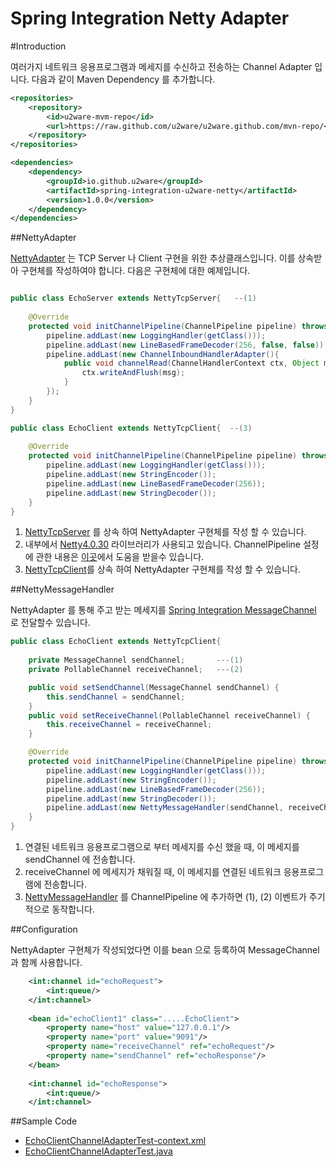Spring Integration Netty Adapter
=================================================

#Introduction 

여러가지 네트워크 응용프로그램과 메세지를 수신하고 전송하는 Channel Adapter 입니다. 
다음과 같이 Maven Dependency 를 추가합니다.

```xml
<repositories>
    <repository>
        <id>u2ware-mvm-repo</id>
        <url>https://raw.github.com/u2ware/u2ware.github.com/mvn-repo/</url>
    </repository>
</repositories>

<dependencies>
	<dependency>
		<groupId>io.github.u2ware</groupId>
		<artifactId>spring-integration-u2ware-netty</artifactId>
		<version>1.0.0</version>
	</dependency>
</dependencies>
```

##NettyAdapter

[NettyAdapter](src/main/java/io/github/u2ware/integration/netty/core/NettyAdapter.java) 는 
TCP Server 나 Client 구현을 위한 추상클래스입니다. 이를 상속받아 구현체를 작성하여야 합니다. 다음은 구현체에 대한 예제입니다.

```java

public class EchoServer extends NettyTcpServer{   --(1)
	
	@Override
	protected void initChannelPipeline(ChannelPipeline pipeline) throws Exception { --(2)
		pipeline.addLast(new LoggingHandler(getClass()));
		pipeline.addLast(new LineBasedFrameDecoder(256, false, false));
		pipeline.addLast(new ChannelInboundHandlerAdapter(){
    		public void channelRead(ChannelHandlerContext ctx, Object msg) throws Exception {
    			ctx.writeAndFlush(msg);
    		}
        });
	}
}

public class EchoClient extends NettyTcpClient{  --(3)
	
	@Override
	protected void initChannelPipeline(ChannelPipeline pipeline) throws Exception {  --(2)
		pipeline.addLast(new LoggingHandler(getClass()));
		pipeline.addLast(new StringEncoder());
		pipeline.addLast(new LineBasedFrameDecoder(256));
		pipeline.addLast(new StringDecoder());
	}
}

```
1. [NettyTcpServer](src/main/java/io/github/u2ware/integration/netty/core/NettyTcpServer.java) 를 상속 하여 NettyAdapter 구현체를 작성 할 수 있습니다.
2. 내부에서 [Netty4.0.30](http://netty.io/) 라이브러리가 사용되고 있습니다.  ChannelPipeline 설정에 관한 내용은 
[이곳](http://netty.io/wiki/user-guide-for-4.x.html)에서 도움을 받을수 있습니다.
3. [NettyTcpClient](src/main/java/io/github/u2ware/integration/netty/core/NettyTcpClient.java)를 상속 하여 NettyAdapter 구현체를 작성 할 수 있습니다.

##NettyMessageHandler

NettyAdapter 를 통해 주고 받는 메세지를 [Spring Integration MessageChannel](http://docs.spring.io/spring-integration/docs/4.2.0.RELEASE/reference/html/messaging-channels-section.html) 로 전달할수 있습니다. 

```java
public class EchoClient extends NettyTcpClient{  
	
	private MessageChannel sendChannel;       ---(1)
	private PollableChannel receiveChannel;   ---(2)

	public void setSendChannel(MessageChannel sendChannel) {
		this.sendChannel = sendChannel;
	}
	public void setReceiveChannel(PollableChannel receiveChannel) {
		this.receiveChannel = receiveChannel;
	}

	@Override
	protected void initChannelPipeline(ChannelPipeline pipeline) throws Exception {		
		pipeline.addLast(new LoggingHandler(getClass()));
		pipeline.addLast(new StringEncoder());
		pipeline.addLast(new LineBasedFrameDecoder(256));
		pipeline.addLast(new StringDecoder());
		pipeline.addLast(new NettyMessageHandler(sendChannel, receiveChannel, 100)); ---(3)
	}
}
```
1. 연결된 네트워크 응용프로그램으로 부터 메세지를 수신 했을 때, 이 메세지를 sendChannel 에 전송합니다.
2. receiveChannel 에 메세지가 채워질 때, 이 메세지를 연결된 네트워크 응용프로그램에 전송합니다.
3. [NettyMessageHandler](src/main/java/io/github/u2ware/integration/netty/handler/NettyMessageHandler.java) 를 ChannelPipeline 에 추가하면 (1), (2) 이벤트가 주기적으로 동작합니다.


##Configuration

NettyAdapter 구현체가 작성되었다면 이를 bean 으로 등록하여 MessageChannel 과 함께 사용합니다.

```xml
	<int:channel id="echoRequest">
		<int:queue/>
	</int:channel>
	
	<bean id="echoClient1" class=".....EchoClient">
		<property name="host" value="127.0.0.1"/>
		<property name="port" value="9091"/>
		<property name="receiveChannel" ref="echoRequest"/>
		<property name="sendChannel" ref="echoResponse"/>
	</bean>
	
	<int:channel id="echoResponse">
		<int:queue/>
	</int:channel>
```

##Sample Code

* [EchoClientChannelAdapterTest-context.xml](src/test/java/io/github/u2ware/integration/netty/test/echo/EchoClientChannelAdapterTest-context.xml)
* [EchoClientChannelAdapterTest.java](src/test/java/io/github/u2ware/integration/netty/test/echo/EchoClientChannelAdapterTest.java)


